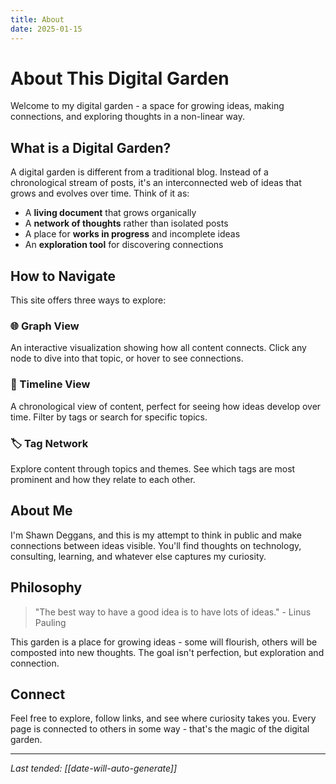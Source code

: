 ```yaml
---
title: About
date: 2025-01-15
---
```


# About This Digital Garden

Welcome to my digital garden - a space for growing ideas, making connections, and exploring thoughts in a non-linear way.

## What is a Digital Garden?

A digital garden is different from a traditional blog. Instead of a chronological stream of posts, it's an interconnected web of ideas that grows and evolves over time. Think of it as:

- A **living document** that grows organically
- A **network of thoughts** rather than isolated posts
- A place for **works in progress** and incomplete ideas
- An **exploration tool** for discovering connections

## How to Navigate

This site offers three ways to explore:

### 🌐 Graph View
An interactive visualization showing how all content connects. Click any node to dive into that topic, or hover to see connections.

### 📅 Timeline View
A chronological view of content, perfect for seeing how ideas develop over time. Filter by tags or search for specific topics.

### 🏷️ Tag Network
Explore content through topics and themes. See which tags are most prominent and how they relate to each other.

## About Me

I'm Shawn Deggans, and this is my attempt to think in public and make connections between ideas visible. You'll find thoughts on technology, consulting, learning, and whatever else captures my curiosity.

## Philosophy

> "The best way to have a good idea is to have lots of ideas." - Linus Pauling

This garden is a place for growing ideas - some will flourish, others will be composted into new thoughts. The goal isn't perfection, but exploration and connection.

## Connect

Feel free to explore, follow links, and see where curiosity takes you. Every page is connected to others in some way - that's the magic of the digital garden.

---

*Last tended: [[date-will-auto-generate]]*